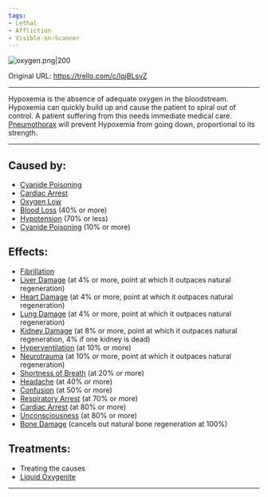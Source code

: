 ```yaml
---
tags:
- Lethal
- Affliction
- Visible-on-Scanner
---
```


![oxygen.png\|200](/Blood/Hypoxemia%20-%20Attachments/6718845db30472d958dd7bc9.png)

Original URL: https://trello.com/c/IqjBLsvZ

---

Hypoxemia is the absence of adequate oxygen in the bloodstream. Hypoxemia can quickly build up and cause the patient to spiral out of control. A patient suffering from this needs immediate medical care. [Pneumothorax](../Lungs/Pneumothorax.md) will prevent Hypoxemia from going down, proportional to its strength.

---

## Caused by:

- [Cyanide Poisoning](../Torso/Cyanide%20Poisoning.md)
- [Cardiac Arrest](../Heart/Cardiac%20Arrest.md)
- [Oxygen Low](../Lungs/Oxygen%20Low.md)
- [Blood Loss](Blood%20Loss.md) (40% or more)
- [Hypotension](Hypotension.md) (70% or less)
- [Cyanide Poisoning](../Torso/Cyanide%20Poisoning.md) (10% or more)

## Effects:

- [Fibrillation](../Heart/Fibrillation.md)
- [Liver Damage](../Torso/Liver%20Damage.md) (at 4% or more, point at which it outpaces natural regeneration)
- [Heart Damage](../Heart/Heart%20Damage.md) (at 4% or more, point at which it outpaces natural regeneration)
- [Lung Damage](../Lungs/Lung%20Damage.md) (at 4% or more, point at which it outpaces natural regeneration)
- [Kidney Damage](../Torso/Kidney%20Damage.md) (at 8% or more, point at which it outpaces natural regeneration, 4% if one kidney is dead)
- [Hyperventilation](../Lungs/Hyperventilation.md) (at 10% or more)
- [Neurotrauma](../Head_Brain/Neurotrauma.md) (at 10% or more, point at which it outpaces natural regeneration)
- [Shortness of Breath](../Symptoms/Shortness%20of%20Breath.md) (at 20% or more)
- [Headache](../Symptoms/Headache.md) (at 40% or more)
- [Confusion](../Symptoms/Confusion%201.md) (at 50% or more)
- [Respiratory Arrest](../Lungs/Respiratory%20Arrest.md) (at 70% or more)
- [Cardiac Arrest](../Heart/Cardiac%20Arrest.md) (at 80% or more)
- [Unconsciousness](../Head_Brain/Unconsciousness.md) (at 80% or more)
- [Bone Damage](../Bones/Bone%20Damage.md) (cancels out natural bone regeneration at 100%)

## Treatments:

- Treating the causes
- [Liquid Oxygenite](../Items/Liquid%20Oxygenite.md)

---

